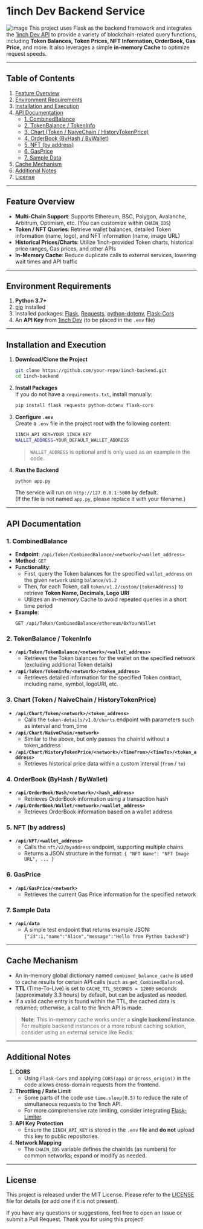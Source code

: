 # 1inch Dev Backend Service

![image](https://github.com/user-attachments/assets/7ef14ede-b98a-4ba6-9c87-a734265ca422)
This project uses Flask as the backend framework and integrates the [1inch Dev API](https://docs.1inch.io/api) to provide a variety of blockchain-related query functions, including **Token Balances, Token Prices, NFT Information, OrderBook, Gas Price,** and more. It also leverages a simple **in-memory Cache** to optimize request speeds.

---

## Table of Contents
1. [Feature Overview](#feature-overview)
2. [Environment Requirements](#environment-requirements)
3. [Installation and Execution](#installation-and-execution)
4. [API Documentation](#api-documentation)
    - [1. CombinedBalance](#1-combinedbalance)
    - [2. TokenBalance / TokenInfo](#2-tokenbalance--tokeninfo)
    - [3. Chart (Token / NaiveChain / HistoryTokenPrice)](#3-chart-token--naivechain--historytokenprice)
    - [4. OrderBook (ByHash / ByWallet)](#4-orderbook-byhash--bywallet)
    - [5. NFT (by address)](#5-nft-by-address)
    - [6. GasPrice](#6-gasprice)
    - [7. Sample Data](#7-sample-data)
5. [Cache Mechanism](#cache-mechanism)
6. [Additional Notes](#additional-notes)
7. [License](#license)

---

## Feature Overview

- **Multi-Chain Support**: Supports Ethereum, BSC, Polygon, Avalanche, Arbitrum, Optimism, etc. (You can customize within `CHAIN_IDS`)  
- **Token / NFT Queries**: Retrieve wallet balances, detailed Token information (name, logo), and NFT information (name, image URL)  
- **Historical Prices/Charts**: Utilize 1inch-provided Token charts, historical price ranges, Gas prices, and other APIs  
- **In-Memory Cache**: Reduce duplicate calls to external services, lowering wait times and API traffic

---

## Environment Requirements

1. **Python 3.7+**  
2. [pip](https://pip.pypa.io/en/stable/) installed  
3. Installed packages: [Flask](https://pypi.org/project/Flask/), [Requests](https://pypi.org/project/requests/), [python-dotenv](https://pypi.org/project/python-dotenv/), [Flask-Cors](https://pypi.org/project/Flask-Cors/)  
4. An **API Key** from [1inch Dev](https://docs.1inch.io/api) (to be placed in the `.env` file)

---

## Installation and Execution

1. **Download/Clone the Project**

   ```bash
   git clone https://github.com/your-repo/1inch-backend.git
   cd 1inch-backend
   ```
2. **Install Packages**  
   If you do not have a `requirements.txt`, install manually:
   ```bash
   pip install flask requests python-dotenv flask-cors
   ```
3. **Configure `.env`**  
   Create a `.env` file in the project root with the following content:
   ```bash
   1INCH_API_KEY=YOUR_1INCH_KEY
   WALLET_ADDRESS=YOUR_DEFAULT_WALLET_ADDRESS
   ```
   > `WALLET_ADDRESS` is optional and is only used as an example in the code.

4. **Run the Backend**  
   ```bash
   python app.py
   ```
   The service will run on `http://127.0.0.1:5000` by default.  
   (If the file is not named `app.py`, please replace it with your filename.)

---

## API Documentation

### 1. CombinedBalance
- **Endpoint**: `/api/Token/CombinedBalance/<network>/<wallet_address>`
- **Method**: `GET`
- **Functionality**: 
  - First, query the Token balances for the specified `wallet_address` on the given `network` using `balance/v1.2`  
  - Then, for each Token, call `token/v1.2/custom/{tokenAddress}` to retrieve **Token Name, Decimals, Logo URI**  
  - Utilizes an in-memory Cache to avoid repeated queries in a short time period
- **Example**:  
  ```
  GET /api/Token/CombinedBalance/ethereum/0xYourWallet
  ```

### 2. TokenBalance / TokenInfo
- **`/api/Token/TokenBalance/<network>/<wallet_address>`**  
  - Retrieves the Token balances for the wallet on the specified network (excluding additional Token details)
- **`/api/Token/TokenInfo/<network>/<token_address>`**  
  - Retrieves detailed information for the specified Token contract, including name, symbol, logoURI, etc.

### 3. Chart (Token / NaiveChain / HistoryTokenPrice)
- **`/api/Chart/Token/<network>/<token_address>`**  
  - Calls the `token-details/v1.0/charts` endpoint with parameters such as interval and from_time
- **`/api/Chart/NaiveChain/<network>`**  
  - Similar to the above, but only passes the chainId without a token_address
- **`/api/Chart/HistoryTokenPrice/<network>/<TimeFrom>/<TimeTo>/<token_address>`**  
  - Retrieves historical price data within a custom interval (`from` / `to`)

### 4. OrderBook (ByHash / ByWallet)
- **`/api/OrderBook/Hash/<network>/<hash_address>`**  
  - Retrieves OrderBook information using a transaction hash  
- **`/api/OrderBook/Wallet/<network>/<wallet_address>`**  
  - Retrieves OrderBook information based on a wallet address

### 5. NFT (by address)
- **`/api/NFT/<wallet_address>`**  
  - Calls the `nft/v2/byaddress` endpoint, supporting multiple chains  
  - Returns a JSON structure in the format: `{ "NFT Name": "NFT Image URL", ... }`

### 6. GasPrice
- **`/api/GasPrice/<network>`**  
  - Retrieves the current Gas Price information for the specified network

### 7. Sample Data
- **`/api/data`**  
  - A simple test endpoint that returns example JSON: `{"id":1,"name":"Alice","message":"Hello from Python backend"}`

---

## Cache Mechanism

- An in-memory global dictionary named `combined_balance_cache` is used to cache results for certain API calls (such as `get_CombinedBalance`).  
- **TTL** (Time-To-Live) is set to `CACHE_TTL_SECONDS = 12000` seconds (approximately 3.3 hours) by default, but can be adjusted as needed.  
- If a valid cache entry is found within the TTL, the cached data is returned; otherwise, a call to the 1inch API is made.

> **Note**: This in-memory cache works under a **single backend instance**. For multiple backend instances or a more robust caching solution, consider using an external service like Redis.

---

## Additional Notes

1. **CORS**  
   - Using `Flask-Cors` and applying `CORS(app)` or `@cross_origin()` in the code allows cross-domain requests from the frontend.
2. **Throttling / Rate Limit**  
   - Some parts of the code use `time.sleep(0.5)` to reduce the rate of simultaneous requests to the 1inch API.  
   - For more comprehensive rate limiting, consider integrating [Flask-Limiter](https://pypi.org/project/Flask-Limiter/).
3. **API Key Protection**  
   - Ensure the `1INCH_API_KEY` is stored in the `.env` file and **do not** upload this key to public repositories.
4. **Network Mapping**  
   - The `CHAIN_IDS` variable defines the chainIds (as numbers) for common networks; expand or modify as needed.

---

## License

This project is released under the MIT License. Please refer to the [LICENSE](LICENSE) file for details (or add one if it is not present).

If you have any questions or suggestions, feel free to open an Issue or submit a Pull Request. Thank you for using this project!
